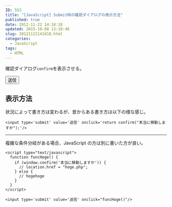 ```yaml
---
ID: 553
title: "[JavaScript] Submit時の確認ダイアログの表示方法"
published: true
date: 2012-11-22 14:18:18
updated: 2015-10-08 13:18:46
slug: 20121122141818.html
categories:
  - JavaScript
tags:
  - HTML
---
```


確認ダイアログ<code>confirm</code>を表示させる。

<div class="sandbox"><input type='button' value='送信' onclick='return confirm("本当に移動しますか");' class="btn btn-info"/></div>
<!--more-->
<h2>表示方法</h2>
状況によって書き方は変わるが、昔からある書き方は以下の様な感じ。

<pre class="language-html"><code>&lt;input type='submit' value='送信' onclick='return confirm(&quot;本当に移動しますか&quot;);'/&gt;</code></pre>

<hr>

複雑な条件分岐がある場合、JavaScript の方は別に書いた方が良い。

<pre class="language-html"><code>&lt;script type=&quot;text/javascript&quot;&gt;
  function funcHoge() {
    if (window.confirm('本当に移動しますか')) {
      // location.href = &quot;hoge.php&quot;;
    } else {
      // hogehoge
    }
  }
&lt;/script&gt;

&lt;input type='submit' value='送信' onclick=&quot;funcHoge()&quot;/&gt;</code></pre>
